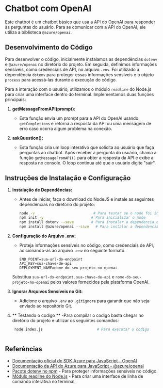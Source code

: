 # Chatbot com OpenAI

Este chatbot é um chatbot básico que usa a API do OpenAI para responder às perguntas do usuário. Para se comunicar com a API do OpenAI, ele utiliza a biblioteca `@azure/openai`.

## Desenvolvimento do Código

Para desenvolver o código, inicialmente instalamos as dependências `dotenv` e `@azure/openai` no diretório do projeto. Em seguida, definimos informações sensíveis, como credenciais de API, no arquivo `.env`. Foi utilizado a dependência `dotenv` para proteger essas informações sensíveis e o objeto `process` para acessá-las durante a execução do código.

Para a interação com o usuário, utilizamos o módulo `readline` do Node.js para criar uma interface dentro do terminal. Implementamos duas funções principais:

1. **getMessageFromAPI(prompt):**
   - Esta função envia um prompt para a API do OpenAI usando `getCompletions` e retorna a resposta da API ou uma mensagem de erro caso ocorra algum problema na conexão.

2. **askQuestion():**
   - Esta função cria um loop interativo que solicita ao usuário que faça perguntas ao chatbot. Após receber a pergunta do usuário, chama a função `getMessageFromAPI()` para obter a resposta da API e exibe a resposta no console. O loop continua até que o usuário digite "sair".

## Instruções de Instalação e Configuração

1. **Instalação de Dependências:**
   - Antes de iniciar, faça o download do NodeJS e instale as seguintes dependências no diretório do projeto:

     ```bash
     node -v                           # Para testar se o node foi instalado com sucesso
     npm init -y                      # Para inicializar o node
     npm install dotenv --save        # Para instalar a dependencia dotenv
     npm install @azure/openai --save   # Para instalar a dependencia azure/openai
     ```

2. **Configuração do Arquivo .env:**
   - Proteja informações sensíveis no código, como credenciais de API, adicionando-as ao arquivo `.env` no seguinte formato:

     ```
     END_POINT=sua-url-do-endpoint
     API_KEY=sua-chave-de-api
     DEPLOYMENT_NAME=nome-do-seu-projeto-no-openai
     ```

   Substitua `sua-url-do-endpoint`, `sua-chave-de-api` e `nome-do-seu-projeto-no-openai` pelos valores fornecidos pela plataforma OpenAI.

3. **Ignorar Arquivos Sensíveis no Git:**
   - Adicione o arquivo `.env` ao `.gitignore` para garantir que não seja enviado ao repositório Git.
  
4. ** Testando o codigo **
   -Para compilar o codigo basta chegar no diretório do projeto e utilizar os seguintes comandos:

    ```bash
     node index.js                         # Para executar o codigo
     
     ```
    
## Referências
- [Documentação oficial do SDK Azure para JavaScript - OpenAI](https://github.com/Azure/azure-sdk-for-js/blob/main/sdk/openai/openai/README.md)
- [Documentação da API do Azure para JavaScript - @azure/openai](https://learn.microsoft.com/pt-br/javascript/api/%40azure/openai/?view=azure-node-preview)
- [Pacote dotenv no npm](https://www.npmjs.com/package/dotenv) - Para proteger informações sensíveis no código.
- [Módulo readline do Node.js](https://nodejs.org/api/readline.html) - Para criar uma interface de linha de comando interativa no terminal.
